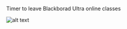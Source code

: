 Timer to leave Blackborad Ultra online classes

![alt text](https://github.com/Ali-Hela/Blackboard-Auto-Leave/image.jpg?raw=true)
